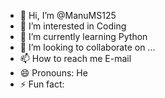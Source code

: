 - 👋 Hi, I’m @ManuMS125
- 👀 I’m interested in Coding
- 🌱 I’m currently learning Python
- 💞️ I’m looking to collaborate on ...
- 📫 How to reach me E-mail
- 😄 Pronouns: He
- ⚡ Fun fact: 

<!---
ManuMS125/ManuMS125 is a ✨ special ✨ repository because its `README.md` (this file) appears on your GitHub profile.
You can click the Preview link to take a look at your changes.
--->
